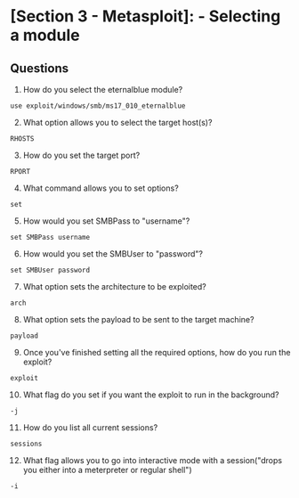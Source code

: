 # [Section 3 - Metasploit]: - Selecting a module

## Questions

1. How do you select the eternalblue module?

```
use exploit/windows/smb/ms17_010_eternalblue
```

2. What option allows you to select the target host(s)?

```
RHOSTS
```

3. How do you set the target port?

```
RPORT
```

4. What command allows you to set options?

```
set
```

5. How would you set SMBPass to "username"?

```
set SMBPass username
```

6. How would you set the SMBUser to "password"?

```
set SMBUser password
```

7. What option sets the architecture to be exploited?

```
arch
```

8. What option sets the payload to be sent to the target machine?

```
payload
```

9. Once you've finished setting all the required options, how do you run the exploit?

```
exploit
```

10. What flag do you set if you want the exploit to run in the background?

```
-j
```

11. How do you list all current sessions?

```
sessions
```

12. What flag allows you to go into interactive mode with a session("drops you either into a meterpreter or regular shell")

```
-i
```
